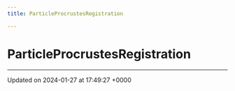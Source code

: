 ```yaml
---
title: ParticleProcrustesRegistration

---
```


# ParticleProcrustesRegistration





-------------------------------

Updated on 2024-01-27 at 17:49:27 +0000